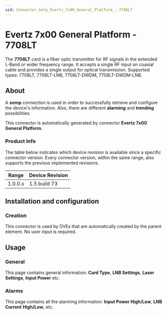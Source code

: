 ```yaml
---
uid: Connector_help_Evertz_7x00_General_Platform_-_7708LT
---
```


# Evertz 7x00 General Platform - 7708LT

The **7708LT** card is a fiber optic transmitter for RF signals in the extended L-Band or wider frequency range. It accepts a single RF input on coaxial cable and provides a single output for optical transmission. Supported types: 7708LT, 7708LT-LNB, 7708LT-DWDM, 7708LT-DWDM-LNB.

## About

A **snmp** connection is used in order to successfully retrieve and configure the device's information. Also, there are different **alarming** and **trending** possibilities.

This connector is automatically generated by connector **Evertz 7x00 General Platform.**

### Product Info

The table below indicates which device revision is available since a specific connector version. Every connector version, within the same range, also supports the previous implemented revisions.

| **Range** | **Device Revision** |
|------------------|---------------------|
| 1.0.0.x          | 1.5 build 73        |

## Installation and configuration

### Creation

This connector is used by DVEs that are automatically created by the parent element. No user input is required.

## Usage

### General

This page contains general information: **Card Type**, **LNB Settings**, **Laser Settings**, **Input Power** etc.

### Alarms

This page contains all the alarming information: **Input Power High/Low**, **LNB Current** **High/Low**, etc.
